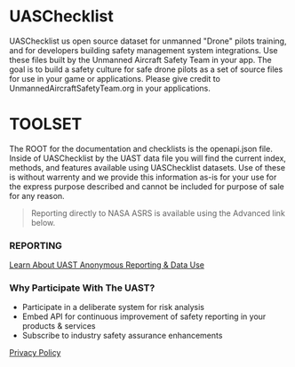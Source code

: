 # UASChecklist
UASChecklist us open source dataset for unmanned "Drone" pilots training, and for developers building safety management system integrations.  Use these files built by the Unmanned Aircraft Safety Team in your app.  The goal is to build a safety culture for safe drone pilots as a set of source files for use in your game or applications.  Please give credit to UnmannedAircraftSafetyTeam.org in your applications.
 

# TOOLSET 
The ROOT for the documentation and checklists is the openapi.json file.  Inside of UASChecklist by the UAST data file you will find the current index, methods, and features available using UASChecklist datasets.  Use of these is without warrenty and we provide this information as-is for your use for the express purpose described and cannot be included for purpose of sale for any reason.

> Reporting directly to NASA ASRS is available using the Advanced link below. 

### REPORTING
 
[Learn About UAST Anonymous Reporting & Data Use](https://github.com/gearboxxsv/OPENASRS)

 
### Why Participate With The UAST?
* Participate in a deliberate system for risk analysis
* Embed API for continuous improvement of safety reporting in your products & services
* Subscribe to industry safety assurance enhancements  

[Privacy Policy](https://www.unmannedaircraftsafetyteam.org/privacy-policy/)

 

